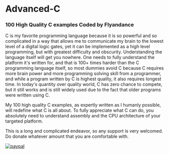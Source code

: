 # Advanced-C
### 100 High Quality C examples Coded by Flyandance

C is my favorite programming language because it is so powerful and so complicated in a way that allows me to communicate my brain to the lowest level of a digital logic gates, yet it can be implemented as a high level programming, but with greatest difficulty and obscurity. Understanding the language itself will get you nowhere. One needs to fully understand the platform it's written for, and that is 100+ times harder than the C programming language itself, so most dummies avoid C because C requires more brain power and more programming solving skill from a programmer, and while a program written by C is highest quality, it also requires longest time. In today's quantity over quality world, C has zero chance to compete, but it still works and is still widely used due to the fact that older programs were written using C.  

My 100 high quality C examples, as expertly written as I humanly possible, will redefine what C is all about. To fully appreciate what C can do, you absolutely need to understand assembly and the CPU architecture of your targeted platform. 

This is a long and complicated endeavor, so any support is very welcomed. Do donate whatever amount that you are comfortable with. 

[![paypal](https://www.paypalobjects.com/en_US/i/btn/btn_donateCC_LG.gif)](https://paypal.me/flyandance?country.x=US&locale.x=en_US)
